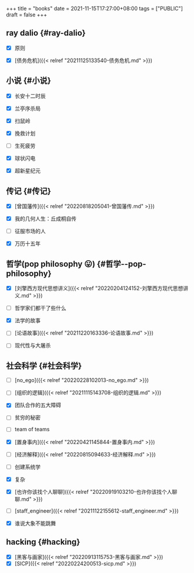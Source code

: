 +++
title = "books"
date = 2021-11-15T17:27:00+08:00
tags = ["PUBLIC"]
draft = false
+++

## ray dalio {#ray-dalio}

-   [X] 原则
-   [X] [债务危机]({{< relref "20211125133540-债务危机.md" >}})


## 小说 {#小说}

-   [X] 长安十二时辰
-   [X] 兰亭序杀局
-   [X] 扫鼠岭
-   [X] 挽救计划
-   [ ] 生死疲劳
-   [X] 球状闪电
-   [X] 超新星纪元


## 传记 {#传记}

-   [X] [曾国藩传]({{< relref "20220818205041-曾国藩传.md" >}})
-   [X] 我的几何人生：丘成桐自传
-   [ ] 征服市场的人
-   [X] 万历十五年


## 哲学(pop philosophy 😛) {#哲学--pop-philosophy}

-   [X] [刘擎西方现代思想讲义]({{< relref "20220204124152-刘擎西方现代思想讲义.md" >}})
-   [ ] 哲学家们都干了些什么
-   [X] 法学的故事
-   [ ] [论语故事]({{< relref "20211220163336-论语故事.md" >}})
-   [ ] 现代性与大屠杀


## 社会科学 {#社会科学}

-   [ ] [no_ego]({{< relref "20220228102013-no_ego.md" >}})
-   [ ] [组织的逻辑]({{< relref "20211115143708-组织的逻辑.md" >}})
-   [X] 团队合作的五大障碍
-   [ ] 贫穷的秘密
-   [ ] team of teams
-   [X] [置身事内]({{< relref "20220421145844-置身事内.md" >}})
-   [ ] [经济解释]({{< relref "20220815094633-经济解释.md" >}})
-   [ ] 创建系统学
-   [X] 复杂
-   [X] [也许你该找个人聊聊]({{< relref "20220919103210-也许你该找个人聊聊.md" >}})
-   [ ] [staff_engineer]({{< relref "20211122155612-staff_engineer.md" >}})
-   [X] 谁说大象不能跳舞


## hacking {#hacking}

-   [X] [黑客与画家]({{< relref "20220913115753-黑客与画家.md" >}})
-   [X] [SICP]({{< relref "20220224200513-sicp.md" >}})